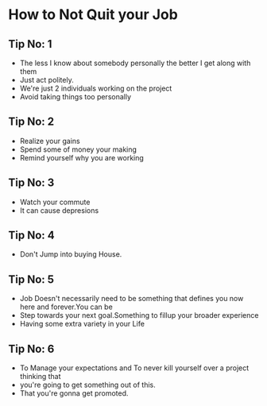 # How to Not Quit your Job

## Tip No: 1
- The less I know about somebody personally the better I get along with them
- Just act politely.
- We're just 2 individuals working on the project 
- Avoid taking things too personally

## Tip No: 2
- Realize your gains 
- Spend some of money your making
- Remind yourself why you are working

## Tip No: 3
- Watch your commute
- It can cause depresions

## Tip No: 4
- Don't Jump into buying House.

## Tip No: 5
- Job Doesn't necessarily need to be something that defines you now here and forever.You can be
- Step towards your next goal.Something to fillup your broader experience
- Having some extra variety in your Life

## Tip No: 6
- To Manage your expectations and To never kill yourself over a project thinking that 
- you're going to get something out of this.
- That you're gonna get promoted.
